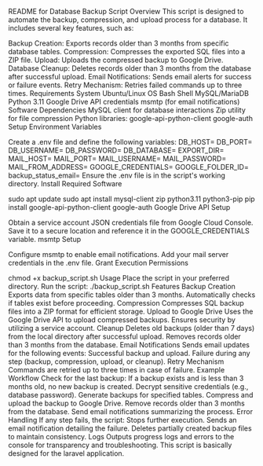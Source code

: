 README for Database Backup Script
Overview
This script is designed to automate the backup, compression, and upload process for a database. It includes several key features, such as:

Backup Creation: Exports records older than 3 months from specific database tables.
Compression: Compresses the exported SQL files into a ZIP file.
Upload: Uploads the compressed backup to Google Drive.
Database Cleanup: Deletes records older than 3 months from the database after successful upload.
Email Notifications: Sends email alerts for success or failure events.
Retry Mechanism: Retries failed commands up to three times.
Requirements
System
Ubuntu/Linux OS
Bash Shell
MySQL/MariaDB
Python 3.11
Google Drive API credentials
msmtp (for email notifications)
Software Dependencies
MySQL client for database interactions
Zip utility for file compression
Python libraries:
google-api-python-client
google-auth
Setup
Environment Variables

Create a .env file and define the following variables:
DB_HOST=
DB_PORT=
DB_USERNAME=
DB_PASSWORD=
DB_DATABASE=
EXPORT_DIR=
MAIL_HOST=
MAIL_PORT=
MAIL_USERNAME=
MAIL_PASSWORD=
MAIL_FROM_ADDRESS=
GOOGLE_CREDENTIALS=
GOOGLE_FOLDER_ID=
backup_status_email=
Ensure the .env file is in the script's working directory.
Install Required Software

sudo apt update
sudo apt install mysql-client zip python3.11 python3-pip
pip install google-api-python-client google-auth
Google Drive API Setup

Obtain a service account JSON credentials file from Google Cloud Console.
Save it to a secure location and reference it in the GOOGLE_CREDENTIALS variable.
msmtp Setup

Configure msmtp to enable email notifications. Add your mail server credentials in the .env file.
Grant Execution Permissions

chmod +x backup_script.sh
Usage
Place the script in your preferred directory.
Run the script:
./backup_script.sh
Features
Backup Creation
Exports data from specific tables older than 3 months.
Automatically checks if tables exist before proceeding.
Compression
Compresses SQL backup files into a ZIP format for efficient storage.
Upload to Google Drive
Uses the Google Drive API to upload compressed backups.
Ensures security by utilizing a service account.
Cleanup
Deletes old backups (older than 7 days) from the local directory after successful upload.
Removes records older than 3 months from the database.
Email Notifications
Sends email updates for the following events:
Successful backup and upload.
Failure during any step (backup, compression, upload, or cleanup).
Retry Mechanism
Commands are retried up to three times in case of failure.
Example Workflow
Check for the last backup:
If a backup exists and is less than 3 months old, no new backup is created.
Decrypt sensitive credentials (e.g., database password).
Generate backups for specified tables.
Compress and upload the backup to Google Drive.
Remove records older than 3 months from the database.
Send email notifications summarizing the process.
Error Handling
If any step fails, the script:
Stops further execution.
Sends an email notification detailing the failure.
Deletes partially created backup files to maintain consistency.
Logs
Outputs progress logs and errors to the console for transparency and troubleshooting.
This script is basically designed for the laravel application.

